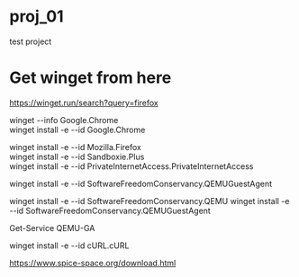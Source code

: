 # proj_01
test project

# Get winget from here   
https://winget.run/search?query=firefox   

winget --info Google.Chrome  
winget install -e --id Google.Chrome  

winget install -e --id Mozilla.Firefox  
winget install -e --id Sandboxie.Plus  
winget install -e --id PrivateInternetAccess.PrivateInternetAccess  

winget install -e --id SoftwareFreedomConservancy.QEMUGuestAgent  


winget install -e --id SoftwareFreedomConservancy.QEMU
winget install -e --id SoftwareFreedomConservancy.QEMUGuestAgent

Get-Service QEMU-GA


winget install -e --id cURL.cURL


https://www.spice-space.org/download.html  

